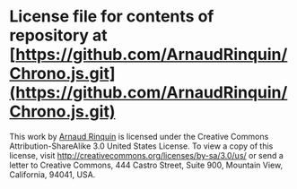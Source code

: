License file for contents of repository at [https://github.com/ArnaudRinquin/Chrono.js.git](https://github.com/ArnaudRinquin/Chrono.js.git)
=================================================================================================================================================================

This work by [Arnaud Rinquin](https://github.com/ArnaudRinquin) is licensed under the Creative Commons Attribution-ShareAlike 3.0 United States License. To view a copy of this license, visit http://creativecommons.org/licenses/by-sa/3.0/us/ or send a letter to Creative Commons, 444 Castro Street, Suite 900, Mountain View, California, 94041, USA.